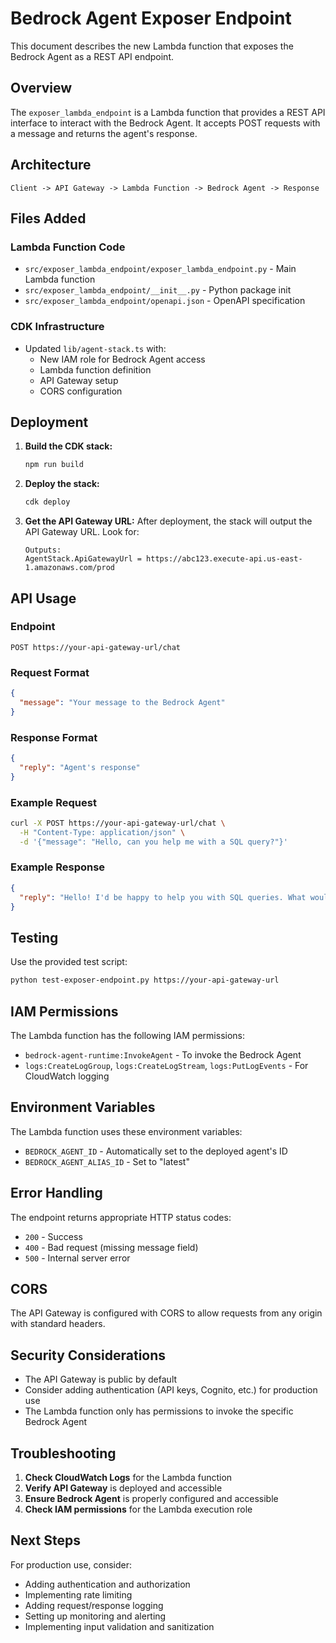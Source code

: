 # Bedrock Agent Exposer Endpoint

This document describes the new Lambda function that exposes the Bedrock Agent as a REST API endpoint.

## Overview

The `exposer_lambda_endpoint` is a Lambda function that provides a REST API interface to interact with the Bedrock Agent. It accepts POST requests with a message and returns the agent's response.

## Architecture

```
Client -> API Gateway -> Lambda Function -> Bedrock Agent -> Response
```

## Files Added

### Lambda Function Code
- `src/exposer_lambda_endpoint/exposer_lambda_endpoint.py` - Main Lambda function
- `src/exposer_lambda_endpoint/__init__.py` - Python package init
- `src/exposer_lambda_endpoint/openapi.json` - OpenAPI specification

### CDK Infrastructure
- Updated `lib/agent-stack.ts` with:
  - New IAM role for Bedrock Agent access
  - Lambda function definition
  - API Gateway setup
  - CORS configuration

## Deployment

1. **Build the CDK stack:**
   ```bash
   npm run build
   ```

2. **Deploy the stack:**
   ```bash
   cdk deploy
   ```

3. **Get the API Gateway URL:**
   After deployment, the stack will output the API Gateway URL. Look for:
   ```
   Outputs:
   AgentStack.ApiGatewayUrl = https://abc123.execute-api.us-east-1.amazonaws.com/prod
   ```

## API Usage

### Endpoint
```
POST https://your-api-gateway-url/chat
```

### Request Format
```json
{
  "message": "Your message to the Bedrock Agent"
}
```

### Response Format
```json
{
  "reply": "Agent's response"
}
```

### Example Request
```bash
curl -X POST https://your-api-gateway-url/chat \
  -H "Content-Type: application/json" \
  -d '{"message": "Hello, can you help me with a SQL query?"}'
```

### Example Response
```json
{
  "reply": "Hello! I'd be happy to help you with SQL queries. What would you like to know?"
}
```

## Testing

Use the provided test script:

```bash
python test-exposer-endpoint.py https://your-api-gateway-url
```

## IAM Permissions

The Lambda function has the following IAM permissions:
- `bedrock-agent-runtime:InvokeAgent` - To invoke the Bedrock Agent
- `logs:CreateLogGroup`, `logs:CreateLogStream`, `logs:PutLogEvents` - For CloudWatch logging

## Environment Variables

The Lambda function uses these environment variables:
- `BEDROCK_AGENT_ID` - Automatically set to the deployed agent's ID
- `BEDROCK_AGENT_ALIAS_ID` - Set to "latest"

## Error Handling

The endpoint returns appropriate HTTP status codes:
- `200` - Success
- `400` - Bad request (missing message field)
- `500` - Internal server error

## CORS

The API Gateway is configured with CORS to allow requests from any origin with standard headers.

## Security Considerations

- The API Gateway is public by default
- Consider adding authentication (API keys, Cognito, etc.) for production use
- The Lambda function only has permissions to invoke the specific Bedrock Agent

## Troubleshooting

1. **Check CloudWatch Logs** for the Lambda function
2. **Verify API Gateway** is deployed and accessible
3. **Ensure Bedrock Agent** is properly configured and accessible
4. **Check IAM permissions** for the Lambda execution role

## Next Steps

For production use, consider:
- Adding authentication and authorization
- Implementing rate limiting
- Adding request/response logging
- Setting up monitoring and alerting
- Implementing input validation and sanitization
